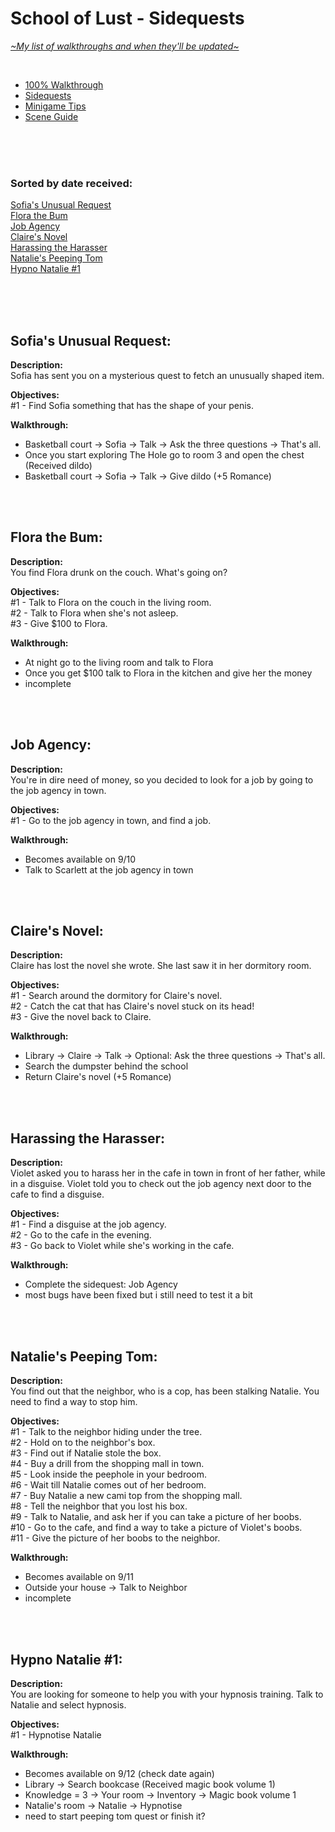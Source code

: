 # School of Lust - Sidequests
[*\~My list of walkthroughs and when they'll be updated\~*](https://www.patreon.com/maimlain)

<br>

- [100% Walkthrough](https://github.com/maim-lain/schooloflust/blob/master/walkthrough.md)  
- [Sidequests](https://github.com/maim-lain/schooloflust/blob/master/quests.md)  
- [Minigame Tips](https://github.com/maim-lain/schooloflust/blob/master/minigames.md)  
- [Scene Guide](https://github.com/maim-lain/schooloflust/blob/master/scenes.md)  

<br>
<br>
<br>

### Sorted by date received:
[Sofia's Unusual Request](https://github.com/maim-lain/schooloflust/blob/master/quests.md#sofias-unusual-request)  
[Flora the Bum](https://github.com/maim-lain/schooloflust/blob/master/quests.md#flora-the-bum)  
[Job Agency](https://github.com/maim-lain/schooloflust/blob/master/quests.md#job-agency)  
[Claire's Novel](https://github.com/maim-lain/schooloflust/blob/master/quests.md#claires-novel)  
[Harassing the Harasser](https://github.com/maim-lain/schooloflust/blob/master/quests.md#harassing-the-harasser)  
[Natalie's Peeping Tom](https://github.com/maim-lain/schooloflust/blob/master/quests.md#natalies-peeping-tom)  
[Hypno Natalie #1](https://github.com/maim-lain/schooloflust/blob/master/quests.md#hypno-natalie-1)  

<br>
<br>
<br>

## Sofia's Unusual Request:
**Description:**  
Sofia has sent you on a mysterious quest to fetch an unusually shaped item.

**Objectives:**  
#1 - Find Sofia something that has the shape of your penis.  

**Walkthrough:**  
- Basketball court -> Sofia -> Talk -> Ask the three questions -> That's all.
- Once you start exploring The Hole go to room 3 and open the chest (Received dildo)
- Basketball court -> Sofia -> Talk -> Give dildo (+5 Romance)

<br>
<br>

## Flora the Bum:
**Description:**  
You find Flora drunk on the couch. What's going on?

**Objectives:**  
#1 - Talk to Flora on the couch in the living room.  
#2 - Talk to Flora when she's not asleep.  
#3 - Give $100 to Flora.  

**Walkthrough:**  
- At night go to the living room and talk to Flora
- Once you get $100 talk to Flora in the kitchen and give her the money
- incomplete

<br>
<br>

## Job Agency:
**Description:**  
You're in dire need of money, so you decided to look for a job by going to the job agency in town.

**Objectives:**  
#1 - Go to the job agency in town, and find a job. 

**Walkthrough:**  
- Becomes available on 9/10
- Talk to Scarlett at the job agency in town

<br>
<br>

## Claire's Novel:
**Description:**  
Claire has lost the novel she wrote. She last saw it in her dormitory room.

**Objectives:**  
#1 - Search around the dormitory for Claire's novel.  
#2 - Catch the cat that has Claire's novel stuck on its head!  
#3 - Give the novel back to Claire.  

**Walkthrough:**  
- Library -> Claire -> Talk -> Optional: Ask the three questions -> That's all.
- Search the dumpster behind the school
- Return Claire's novel (+5 Romance)

<br>
<br>

## Harassing the Harasser:
**Description:**  
Violet asked you to harass her in the cafe in town in front of her father, while in a disguise. Violet told you to check out the job agency next door to the cafe to find a disguise.
  
**Objectives:**  
#1 - Find a disguise at the job agency.  
#2 - Go to the cafe in the evening.  
#3 - Go back to Violet while she's working in the cafe. 

**Walkthrough:**  
- Complete the sidequest: Job Agency
- most bugs have been fixed but i still need to test it a bit

<br>
<br>

## Natalie's Peeping Tom:
**Description:**  
You find out that the neighbor, who is a cop, has been stalking Natalie. You need to find a way to stop him.
  
**Objectives:**  
#1 - Talk to the neighbor hiding under the tree.  
#2 - Hold on to the neighbor's box.  
#3 - Find out if Natalie stole the box.  
#4 - Buy a drill from the shopping mall in town.  
#5 - Look inside the peephole in your bedroom.  
#6 - Wait till Natalie comes out of her bedroom.  
#7 - Buy Natalie a new cami top from the shopping mall.  
#8 - Tell the neighbor that you lost his box.  
#9 - Talk to Natalie, and ask her if you can take a picture of her boobs.  
#10 - Go to the cafe, and find a way to take a picture of Violet's boobs.  
#11 - Give the picture of her boobs to the neighbor.  

**Walkthrough:**  
- Becomes available on 9/11
- Outside your house -> Talk to Neighbor
- incomplete

<br>
<br>

## Hypno Natalie #1:
**Description:**  
You are looking for someone to help you with your hypnosis training. Talk to Natalie and select hypnosis.
  
**Objectives:**  
#1 - Hypnotise Natalie

**Walkthrough:**  
- Becomes available on 9/12 (check date again)
- Library -> Search bookcase (Received magic book volume 1)
- Knowledge = 3 -> Your room -> Inventory -> Magic book volume 1
- Natalie's room -> Natalie -> Hypnotise
- need to start peeping tom quest or finish it?
